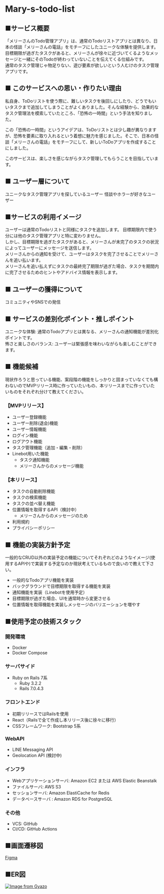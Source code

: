 # Mary-s-todo-list
## ■サービス概要
「メリーさんのTodo管理アプリ」は、通常のTodoリストアプリとは異なり、日本の怪談「メリーさんの電話」をモチーフにしたユニークな体験を提供します。  
目標期限が過ぎたタスクがあると、メリーさんが徐々に近づいてくるようなメッセージと一緒にそのTodoが終わっていないことを伝えてくる仕組みです。  
通常のタスク管理じゃ物足りない、遊び要素が欲しいという人むけのタスク管理アプリです。  

## ■ このサービスへの思い・作りたい理由
私自身、ToDoリストを使う際に、難しいタスクを後回しにしたり、どうでもいいタスクまで追加してしまうことがよくありました。そんな経験から、効果的なタスク管理法を模索していたところ、「恐怖の一時間」という手法を知りました。

この「恐怖の一時間」というアイデアは、ToDoリストとは少し趣が異なりますが、恐怖を要素に取り入れるという着想に魅力を感じました。そこで、日本の怪談「メリーさんの電話」をモチーフにして、新しいToDoアプリを作成することにしました。

このサービスは、楽しさを感じながらタスク管理してもらうことを目指しています。  

## ■ ユーザー層について
ユニークなタスク管理アプリを探しているユーザー
怪談やホラーが好きなユーザー

## ■サービスの利用イメージ
ユーザーは通常のTodoリストと同様にタスクを追加します。
目標期限内で使う分には他のタスク管理アプリと特に変わりません。  
しかし、目標期限を過ぎたタスクがあると、メリーさんが未完了のタスクの状況によってユーザーにメッセージを送信します。  
メリーさんからの通知を受けて、ユーザーはタスクを完了させることでメリーさんを追い払います。  
メリーさんを追い払えずにタスクの最終完了期限が過ぎた場合、タスクを期間内に完了させるためのヒントやアドバイス情報を表示します。  

## ■ ユーザーの獲得について
コミュニティやSNSでの発信

## ■ サービスの差別化ポイント・推しポイント
ユニークな体験: 通常のTodoアプリとは異なる、メリーさんの通知機能が差別化ポイントです。  
怖さと楽しさのバランス: ユーザーは緊張感を味わいながらも楽しむことができます。

## ■ 機能候補
現状作ろうと思っている機能、案段階の機能をしっかりと固まっていなくても構わないのでMVPリリース時に作っていたいもの、本リリースまでに作っていたいものをそれぞれ分けて教えてください。
### 【MVPリリース】
* ユーザー登録機能
* ユーザー削除(退会)機能
* ユーザー情報機能
* ログイン機能
* ログアウト機能
* タスク管理機能（追加・編集・削除）
* Linebot用いた機能
  * タスク通知機能
  * メリーさんからのメッセージ機能


### 【本リリース】
* タスクの自動削除機能
* タスクの検索機能
* タスクの並べ替え機能
* 位置情報を取得するAPI（検討中）
    * メリーさんからのメッセージのため
* 利用規約
* プライバシーポリシー




## ■ 機能の実装方針予定
一般的なCRUD以外の実装予定の機能についてそれぞれどのようなイメージ(使用するAPIや)で実装する予定なのか現状考えているもので良いので教えて下さい。
* 一般的なTodoアプリ機能を実装
* バックグラウンドで目標期限を取得する機能を実装
* 通知機能を実装（Linebotを使用予定）
* 目標期限が過ぎた場合、UIを通常時から変更させる
* 位置情報を取得機能を実装しメッセージのバリエーションを増やす

## ■使用予定の技術スタック
### 開発環境
- Docker
- Docker Compose

### サーバサイド
- Ruby on Rails 7系
  - Ruby 3.2.2
  - Rails 7.0.4.3

### フロントエンド
- 初期リリースではRailsを使用
- React（Railsで全て作成し本リリース後に徐々に移行）
- CSSフレームワーク: Bootstrap 5系

### WebAPI
- LINE Messaging API
- Geolocation API (検討中)

### インフラ
- Webアプリケーションサーバ: Amazon EC2 または AWS Elastic Beanstalk
- ファイルサーバ: AWS S3
- セッションサーバ: Amazon ElastiCache for Redis
- データベースサーバ : Amazon RDS for PostgreSQL

### その他
- VCS: GitHub
- CI/CD: GitHub Actions

## ■画面遷移図
[Figma](https://www.figma.com/design/GyVsRGDJAEHDvSPuTnjwvn/Mary-s-todo-list?node-id=0%3A1&t=rRKr0DnFP1VOrjKy-1)

## ■ER図
[![Image from Gyazo](https://i.gyazo.com/a3c54e855daa116f10c6bf0352a02e14.png)](https://gyazo.com/a3c54e855daa116f10c6bf0352a02e14)
